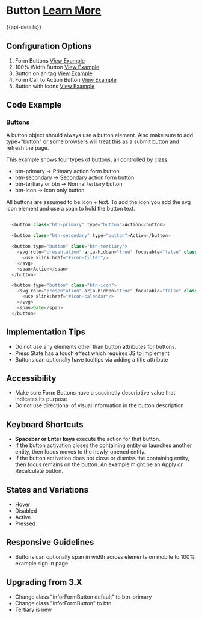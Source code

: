 # Button  [Learn More](https://soho.infor.com/index.php?p=component/buttons)

{{api-details}}

## Configuration Options

1. Form Buttons [View Example]( ../components/button/example-index)
2. 100% Width Button [View Example]( ../components/button/example-100-percent)
3. Button on an <a> tag  [View Example]( ../components/button/example-as-link)
4. Form Call to Action Button [View Example]( ../components/button/example-secondary-border)
5. Button with Icons [View Example]( ../components/button/example-with-icons)

## Code Example

### Buttons

A button object should always use a button element. Also make sure to add type+"button" or some browsers will treat this as a submit button and refresh the page.

This example shows four types of buttons, all controlled by class.

-   btn-primary -\> Primary action form button
-   btn-secondary -\> Secondary action form button
-   btn-tertiary or btn -\> Normal tertiary button
-   btn-icon -\> Icon only button

All buttons are assumed to be icon + text. To add the icon you add the svg icon element and use a span to hold the button text.

```javascript

  <button class="btn-primary" type="button">Action</button>

  <button class="btn-secondary" type="button">Action</button>

  <button type="button" class="btn-tertiary">
    <svg role="presentation" aria-hidden="true" focusable="false" class="icon">
      <use xlink:href="#icon-filter"/>
    </svg>
    <span>Action</span>
  </button>

  <button type="button" class="btn-icon">
    <svg role="presentation" aria-hidden="true" focusable="false" class="icon">
      <use xlink:href="#icon-calendar"/>
    </svg>
    <span>Date</span>
  </button>


```

## Implementation Tips

-   Do not use any elements other than button attributes for buttons.
-   Press State has a touch effect which requires JS to implement
-   Buttons can optionally have tooltips via adding a title attribute

## Accessibility

-   Make sure Form Buttons have a succinctly descriptive value that indicates its purpose
-   Do not use directional of visual information in the button description

## Keyboard Shortcuts

-   **Spacebar or Enter keys** execute the action for that button.
-   If the button activation closes the containing entity or launches another entity, then focus moves to the newly-opened entity.
-   If the button activation does not close or dismiss the containing entity, then focus remains on the button. An example might be an Apply or Recalculate button.

## States and Variations

-   Hover
-   Disabled
-   Active
-   Pressed

## Responsive Guidelines

-   Buttons can optionally span in width across elements on mobile to 100% example sign in page

## Upgrading from 3.X

-   Change class "inforFormButton default" to btn-primary
-   Change class "inforFormButton" to btn
-   Tertiary is new

